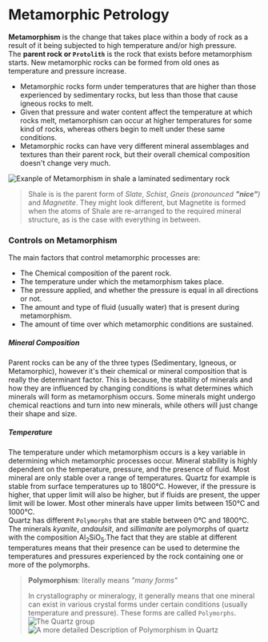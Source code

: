 # Metamorphic Petrology

**Metamorphism** is the change that takes place within a body of rock as a result of it being
subjected to high temperature and/or high pressure.  
The **parent rock or `Protolith`** is the rock that exists before metamorphism starts.
New metamorphic rocks can be formed from old ones as temperature and pressure increase.
* Metamorphic rocks form under temperatures that are higher than those experienced by
    sedimentary rocks, but less than those that cause igneous rocks to melt.
* Given that pressure and water content affect the temperature at which rocks melt, 
    metamorphism can occur at higher temperatures for some kind of rocks, whereas others
    begin to melt under these same conditions.
* Metamorphic rocks can have very different mineral assemblages and textures than their 
    parent rock, but their overall chemical composition doesn't change very much.

![Exanple of Metamorphism in shale a laminated sedimentary rock](https://1.bp.blogspot.com/-EYD3Is6oYBo/Wr5fgPtA32I/AAAAAAAAPdE/rp_XgcITunIde65GkAfGhsaNpBh7rRGkQCLcBGAs/s1600/Regional%2BMetamorphism.jpg)
> Shale is is the parent form of _Slate_, _Schist_, _Gneis (pronounced **"nice"**)_ and _Magnetite_.
    They might look different, but Magnetite is formed when the atoms of Shale are re-arranged to the
    required mineral structure, as is the case with everything in between.

### Controls on Metamorphism
The main factors that control metamorphic processes are:
* The Chemical composition of the parent rock.
* The temperature under which the metamorphism takes place.
* The pressure applied, and whether the pressure is equal in all directions or not.
* The amount and type of fluid (usually water) that is present during metamorphism.
* The amount of time over which metamorphic conditions are sustained.

##### Mineral Composition
Parent rocks can be any of the three types (Sedimentary, Igneous, or Metamorphic), however it's their
    chemical or mineral composition that is really the determinant factor. This is because, the stability
    of minerals and how they are influenced by changing conditions is what determines which minerals
    will form as metamorphism occurs. Some minerals might undergo chemical reactions and turn into new
    minerals, while others will just change their shape and size.

##### Temperature
The temperature under which metamorphism occurs is a key variable in determining which metamorphic processes
    occur. Mineral stability is highly dependent on the temperature, pressure, and the presence of fluid.
    Most mineral are only stable over a range of temperatures. Quartz for example is stable from surface temperatures
    up to 1800°C. However, if the pressure is higher, that upper limit will also be higher, but if fluids are
    present, the upper limit will be lower. Most other minerals have upper limits between 150°C and 1000°C.  
Quartz has different `Polymorphs` that are stable between 0°C and 1800°C. The minerals _kyanite_, _andaulsit_, and
    _sillimanite_ are polymorphs of quartz with the composition Al<sub>2</sub>SiO<sub>5</sub>.The fact that they are
    stable at different temperatures means that their presence can be used to determine the temperatures and
    pressures experienced by the rock containing one or more of the polymorphs.
> **Polymorphism**: literally means _"many forms"_
> 
> In crystallography or mineralogy, it generally means that one mineral can exist in various crystal forms under
    certain conditions (usually temperature and pressure). These forms are called `Polymorphs`.
    ![The Quartz group](https://skyfallmeteorites.com/wp-content/uploads/images/glossary/SilicaPhase.jpg)
    ![A more detailed Description of Polymorphism in Quartz](https://www.researchgate.net/publication/250615481/figure/fig1/AS:646473586855936@1531142722305/Diagram-of-the-phase-transition-paths-between-silica-polymorphs-at-1-atmosphere.png)
